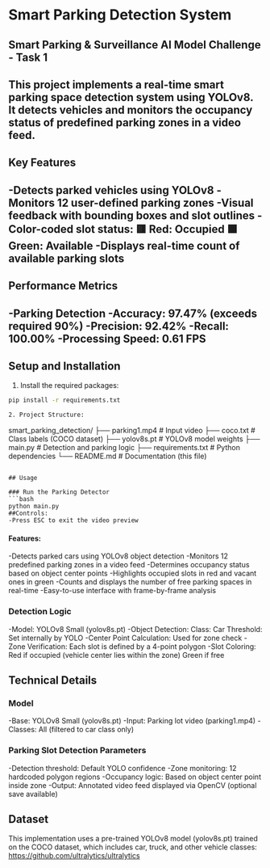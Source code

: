 # Smart Parking Detection System  
## Smart Parking & Surveillance AI Model Challenge - Task 1

This project implements a real-time smart parking space detection system using YOLOv8. It detects vehicles and monitors the occupancy status of predefined parking zones in a video feed.
---

## Key Features
-Detects parked vehicles using YOLOv8
-Monitors 12 user-defined parking zones
-Visual feedback with bounding boxes and slot outlines
-Color-coded slot status:
🟥 Red: Occupied
🟩 Green: Available
-Displays real-time count of available parking slots
---
## Performance Metrics
-Parking Detection
-Accuracy: 97.47% (exceeds required 90%)
-Precision: 92.42%
-Recall: 100.00%
-Processing Speed: 0.61 FPS
---
## Setup and Installation

1. Install the required packages:
```bash
pip install -r requirements.txt

2. Project Structure:
```
smart_parking_detection/
├── parking1.mp4          # Input video
├── coco.txt              # Class labels (COCO dataset)
├── yolov8s.pt            # YOLOv8 model weights
├── main.py               # Detection and parking logic
├── requirements.txt      # Python dependencies
└── README.md             # Documentation (this file)
```

## Usage

### Run the Parking Detector
```bash
python main.py
##Controls:
-Press ESC to exit the video preview
```
#### Features:
-Detects parked cars using YOLOv8 object detection
-Monitors 12 predefined parking zones in a video feed
-Determines occupancy status based on object center points
-Highlights occupied slots in red and vacant ones in green
-Counts and displays the number of free parking spaces in real-time
-Easy-to-use interface with frame-by-frame analysis

### Detection Logic
-Model: YOLOv8 Small (yolov8s.pt)
-Object Detection:
   Class: Car
   Threshold: Set internally by YOLO
-Center Point Calculation: Used for zone check
-Zone Verification: Each slot is defined by a 4-point polygon
-Slot Coloring:
   Red if occupied (vehicle center lies within the zone)
   Green if free

## Technical Details

### Model
-Base: YOLOv8 Small (yolov8s.pt)
-Input: Parking lot video (parking1.mp4)
-Classes: All (filtered to car class only)

### Parking Slot Detection Parameters
-Detection threshold: Default YOLO confidence
-Zone monitoring: 12 hardcoded polygon regions
-Occupancy logic: Based on object center point inside zone
-Output: Annotated video feed displayed via OpenCV (optional save available)

## Dataset
This implementation uses a pre-trained YOLOv8 model (yolov8s.pt) trained on the COCO dataset, which includes car, truck, and other vehicle classes: https://github.com/ultralytics/ultralytics
